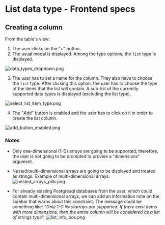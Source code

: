 # List data type - Frontend specs

## Creating a column
From the table's view:
1. The user clicks on the "+" button.
2. The usual modal is displayed. Among the type options, the `list` type is displayed.

![data_types_dropdown.png](/product/list_datatype_project/data_types_dropdown.png)

3. The user has to set a name for the column. They also have to choose the `list` type. After clicking this option, the user has to choose the type of the items that the list will contain. A sub-list of the currently supported data types is displayed (excluding the list type).

![select_list_item_type.png](/product/list_datatype_project/select_list_item_type.png)

4. The "*Add*" button is enabled and the user has to click on it  in order to create the list column.

![add_button_enabled.png](/product/list_datatype_project/add_button_enabled.png)

### Notes
- Only one-dimensional (1-D) arrays are going to be supported, therefore, the user is not going to be prompted to provide a "dimensions" argument.
- Nested/multi-dimensional arrays are going to be displayed and treated as strings. 
Example of multi-dimensional arrays:
![nested_arrays_pills.png](/product/list_datatype_project/nested_arrays_pills.png)

- For already existing Postgresql databases from the user, which could contain multi-dimensional arrays, we can add an information note on the sidebar that warns about this constraint. The message could be something like: *"Only 1-D lists/arrays are supported. If there exist items with more dimensions, then the entire column will be considered as a list of strings type".*
![list_info_box.png](/product/list_datatype_project/list_info_box.png)
